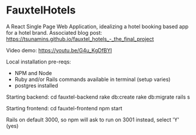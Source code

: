 # FauxtelHotels
A React Single Page Web Application, idealizing a hotel booking based app for a hotel brand.
Associated blog post: https://tsunamins.github.io/fauxtel_hotels_-_the_final_project

Video demo: https://youtu.be/G4u_KgDfBYI

Local installation pre-reqs:
- NPM and Node
- Ruby and/or Rails commands available in terminal (setup varies)
- postgres installed

Starting backend:
cd fauxtel-backend
rake db:create
rake db:migrate
rails s

Starting frontend:
cd fauxtel-frontend
npm start

Rails on default 3000, so npm will ask to run on 3001 instead, select 'Y' (yes)
